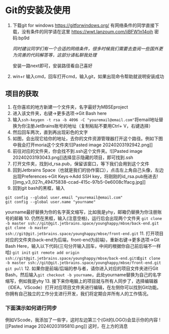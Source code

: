 
# Git的安装及使用
1. 下载git for windows https://gitforwindows.org/
	有网络条件的同学直接下载，没有条件的同学请在这里
	https://wwt.lanzoum.com/iiBFW1n14oih  密码:bp9d
	
	*同时建议同学们有一个合适的网络条件，很多时候我们需要去查阅一些国外更为完善的代码解答等，这部分请私聊我处理*
	
	安装一路next即可，安装路径看自己喜好
	
2. win+r 输入cmd，回车打开cmd，输入git，如果出现命令帮助就说明安装成功
## 项目的获取
1. 在你喜欢的地方新建一个文件夹，名字最好为MBSEproject
2. 进入该文件夹，右键->更多选项->Git Bash here
3. 输入`ssh-keygen -t rsa -b 4096 -C "youremail@email.com"`将email地址替换为你注册JetBrains账号的地址（复制粘贴不要用Ctrl+ V，右键选择）
4. 然后回车两次，直到再出现彩色的文字
5. 如图，会出现它给你的地址，去你的文件资源管理器打开这个路径。例如下图中我会打开moria这个文件夹![[Pasted image 20240203192942.png]]
6. 前往对应的文件夹，你会找不到.ssh这个文件夹。![[Pasted image 20240203193043.png]]选择显示隐藏的项目，即可找到.ssh
7. 打开文件夹，找到id_rsa.pub，保留该窗口，等下我们会用到这个文件
8. 回到Jetbrains Space（也就是我们的协作窗口），点击左上角自己头像，左边出现Preferences->Git Keys->Add SSH key，将刚刚的id_rsa.pub拖进去![[img_v3_027n_49475838-ccad-415c-97b5-0e6008c1facg.jpg]]
9. 回到git bash的黑框，输入
```
git config --global user.email "youremail@email.com"
git config --global user.name "yourname"
```
yourname最好替换为你的名字英文缩写，比如我是yhy，邮箱仍替换为你注册账号的邮箱
10. 仍然在黑框，输入(注意空格)，运行后会出现两个文件夹
    ```git clone -b master ssh://git@git.jetbrains.space/younghappy/mbse/back-end.git```
    ```git clone -b master ssh://git@git.jetbrains.space/younghappy/mbse/front-end.git```
11. 打开项目对应的文件夹(back-end为后端，front-end为前端)，重新右键->更多选项->Git Bash Here，输入以下代码(三句分开输入回车，中间的根据你自己前后端不一样哈)
    ```git init```
    ```git remote add origin ssh://git@git.jetbrains.space/younghappy/mbse/back-end.git或git clone -b master ssh://git@git.jetbrains.space/younghappy/mbse/front-end.git```
    ```git pull```
12. 如果你是前端/后端的参与者，请你进入对应的项目文件夹进行Git Bash，然后输入`git checkout -b yourname`，此处yourname替换为自己的名字缩写，例如我是yhy
13. 接下来你电脑上的项目就与所有人同步了，选择编辑器（IDEA，VScode）打开对应项目文件夹进行编辑，在左侧你可以找到Git功能。你拥有自己独立的工作分支进行开发，我们将定期合并所有人的工作情况。 
### 下面演示如何进行同步
例如VScode，我添加了一些字，这时左边第三个(Git的LOGO)会显示你的内容
![[Pasted image 20240203195810.png]]
这时，在上方的消息

